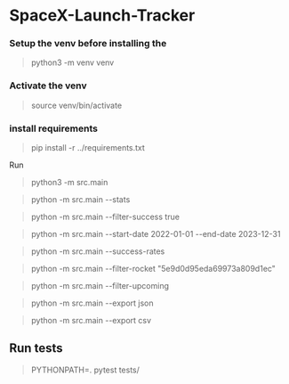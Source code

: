 # SpaceX-Launch-Tracker


### Setup the venv before installing the 

> python3 -m venv venv

### Activate the venv

> source venv/bin/activate

### install requirements

> pip install -r ../requirements.txt


Run

> python3 -m src.main

> python -m src.main --stats

> python -m src.main --filter-success true

> python -m src.main --start-date 2022-01-01 --end-date 2023-12-31

> python -m src.main --success-rates

> python -m src.main --filter-rocket "5e9d0d95eda69973a809d1ec"

> python -m src.main --filter-upcoming

> python -m src.main --export json

> python -m src.main --export csv



## Run tests

> PYTHONPATH=. pytest tests/

